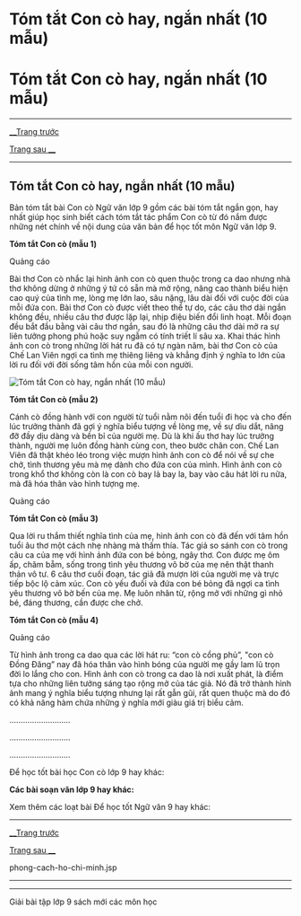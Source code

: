 # Tóm tắt Con cò hay, ngắn nhất (10 mẫu)

# Tóm tắt Con cò hay, ngắn nhất (10 mẫu)

* * *

[__Trang trước](https://vietjack.com/soan-van-lop-9/con-co.jsp)

[Trang sau __](https://vietjack.com/soan-van-lop-9/con-co.jsp)

* * *

## Tóm tắt Con cò hay, ngắn nhất (10 mẫu)

Bản tóm tắt bài Con cò Ngữ văn lớp 9 gồm các bài tóm tắt ngắn gọn, hay nhất giúp học sinh biết cách tóm tắt tác phẩm Con cò từ đó nắm được những nét chính về nội dung của văn bản để học tốt môn Ngữ văn lớp 9.

**Tóm tắt Con cò (mẫu 1)**

Quảng cáo

Bài thơ Con cò nhắc lại hình ảnh con cò quen thuộc trong ca dao nhưng nhà thơ không dừng ở những ý tứ có sẵn mà mở rộng, nâng cao thành biểu hiện cao quý của tình mẹ, lòng mẹ lớn lao, sâu nặng, lâu dài đối với cuộc đời của mỗi đứa con. Bài thơ Con cò được viết theo thể tự do, các câu thơ dài ngắn không đều, nhiều câu thơ được lặp lại, nhịp điệu biến đổi linh hoạt. Mỗi đoạn đều bắt đầu bằng vài câu thơ ngắn, sau đó là những câu thơ dài mở ra sự liên tưởng phong phú hoặc suy ngẫm có tính triết lí sâu xa. Khai thác hình ảnh con cò trong những lời hát ru đã có tự ngàn năm, bài thơ Con cò của Chế Lan Viên ngợi ca tình mẹ thiêng liêng và khẳng định ý nghĩa to lớn của lời ru đối với đời sống tâm hồn của mỗi con người.

![Tóm tắt Con cò hay, ngắn nhất \(10 mẫu\)](https://vietjack.com/soan-van-lop-9/images/tom-tat-con-co.PNG)

**Tóm tắt Con cò (mẫu 2)**

Cánh cò đồng hành với con người từ tuổi nằm nôi đến tuổi đi học và cho đến lúc trưởng thành đã gợi ý nghĩa biểu tượng về lòng mẹ, về sự dìu dắt, nâng đỡ đầy dịu dàng và bền bỉ của người mẹ. Dù là khi ấu thơ hay lúc trưởng thành, người mẹ luôn đồng hành cùng con, theo bước chân con. Chế Lan Viên đã thật khéo léo trong việc mượn hình ảnh con cò để nói về sự che chở, tình thương yêu mà mẹ dành cho đứa con của mình. Hình ảnh con cò trong khổ thơ không còn là con cò bay lả bay la, bay vào câu hát lời ru nữa, mà đã hóa thân vào hình tượng mẹ.

Quảng cáo

**Tóm tắt Con cò (mẫu 3)**

Qua lời ru thắm thiết nghĩa tình của mẹ, hình ảnh con cò đã đến với tâm hồn tuổi âu thơ một cách nhẹ nhàng mà thấm thía. Tác giả so sánh con cò trong câu ca của mẹ với hình ảnh đứa con bé bỏng, ngây thơ. Con được mẹ ôm ấp, chăm bẵm, sống trong tình yêu thương vô bờ của mẹ nên thật thanh thản vô tư. 6 câu thơ cuối đoạn, tác giả đã mượn lời của người mẹ và trực tiếp bộc lộ cảm xúc. Con cò yếu đuối và đứa con bé bỏng đã ngợi ca tình yêu thương vô bờ bến của mẹ. Mẹ luôn nhân từ, rộng mở với những gì nhỏ bé, đáng thương, cần được che chở. 

**Tóm tắt Con cò (mẫu 4)**

Quảng cáo

Từ hình ảnh trong ca dao qua các lời hát ru: “con cò cổng phủ”, "con cò Đồng Đăng” nay đã hóa thân vào hình bóng của người mẹ gầy lam lũ trọn đời lo lắng cho con. Hình ảnh con cò trong ca dao là nơi xuất phát, là điểm tựa cho những liên tưởng sáng tạo rộng mở của tác giả. Nó đã trở thành hình ảnh mang ý nghĩa biểu tượng nhưng lại rất gẫn gũi, rất quen thuộc mà do đó có khả năng hàm chứa những ý nghĩa mới giàu giá trị biểu cảm.

...........................

...........................

...........................

Để học tốt bài học Con cò lớp 9 hay khác:

**Các bài soạn văn lớp 9 hay khác:**

Xem thêm các loạt bài Để học tốt Ngữ văn 9 hay khác:

* * *

[__Trang trước](https://vietjack.com/soan-van-lop-9/con-co.jsp)

[Trang sau __](https://vietjack.com/soan-van-lop-9/con-co.jsp)

phong-cach-ho-chi-minh.jsp

* * *

* * *

Giải bài tập lớp 9 sách mới các môn học
